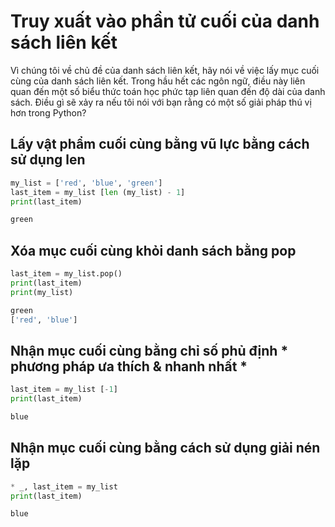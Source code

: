 # Truy xuất vào phần tử cuối của danh sách liên kết
Vì chúng tôi về chủ đề của danh sách liên kết, hãy nói về việc lấy mục cuối cùng của danh sách liên kết. Trong hầu hết các ngôn ngữ, điều này liên quan đến một số biểu thức toán học phức tạp liên quan đến độ dài của danh sách. Điều gì sẽ xảy ra nếu tôi nói với bạn rằng có một số giải pháp thú vị hơn trong Python?

## Lấy vật phẩm cuối cùng bằng vũ lực bằng cách sử dụng len

```python 
my_list = ['red', 'blue', 'green']
last_item = my_list [len (my_list) - 1]
print(last_item)
```

```python
green
```

## Xóa mục cuối cùng khỏi danh sách bằng pop

```python
last_item = my_list.pop()
print(last_item)
print(my_list)
```

```python
green
['red', 'blue']
```

## Nhận mục cuối cùng bằng chỉ số phủ định * phương pháp ưa thích & nhanh nhất *

```python
last_item = my_list [-1]
print(last_item)
```

```python
blue
```

## Nhận mục cuối cùng bằng cách sử dụng giải nén lặp

```python
* _, last_item = my_list
print(last_item)
```

```python
blue
```
